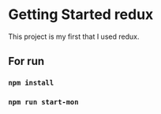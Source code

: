 # Getting Started redux  
This project is my first that I used redux.
## For run  
### `npm install`  
### `npm run start-mon`
